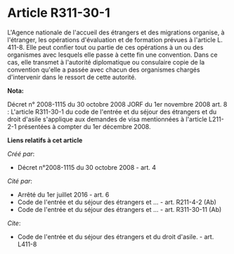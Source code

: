 # Article R311-30-1

L'Agence nationale de l'accueil des étrangers et des migrations organise, à l'étranger, les opérations d'évaluation et de
formation prévues à l'article L. 411-8. Elle peut confier tout ou partie de ces opérations à un ou des organismes avec
lesquels elle passe à cette fin une convention. Dans ce cas, elle transmet à l'autorité diplomatique ou consulaire copie de
la convention qu'elle a passée avec chacun des organismes chargés d'intervenir dans le ressort de cette autorité.

**Nota:**

Décret n° 2008-1115 du 30 octobre 2008 JORF du 1er novembre 2008 art. 8 : L'article R311-30-1 du code de l'entrée et du
séjour des étrangers et du droit d'asile s'applique aux demandes de visa mentionnées à l'article L211-2-1 présentées à
compter du 1er décembre 2008.

**Liens relatifs à cet article**

_Créé par_:

  - Décret n°2008-1115 du 30 octobre 2008 - art. 4

_Cité par_:

  - Arrêté du 1er juillet 2016 - art. 6
  - Code de l'entrée et du séjour des étrangers et ... - art. R211-4-2 (Ab)
  - Code de l'entrée et du séjour des étrangers et ... - art. R311-30-11 (Ab)

_Cite_:

  - Code de l'entrée et du séjour des étrangers et du droit d'asile. - art. L411-8
